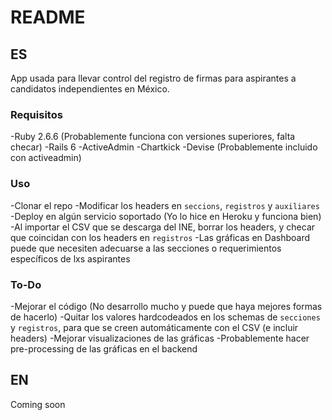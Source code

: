 # README
## ES

App usada para llevar control del registro de firmas para aspirantes a candidatos independientes en México.

### Requisitos
-Ruby 2.6.6 (Probablemente funciona con versiones superiores, falta checar)
-Rails 6
-ActiveAdmin
-Chartkick
-Devise (Probablemente incluido con activeadmin)

### Uso
-Clonar el repo
-Modificar los headers en `seccions`, `registros` y `auxiliares`
-Deploy en algún servicio soportado (Yo lo hice en Heroku y funciona bien)
-Al importar el CSV que se descarga del INE, borrar los headers, y checar que coincidan con los headers en `registros`
-Las gráficas en Dashboard puede que necesiten adecuarse a las secciones o requerimientos específicos de lxs aspirantes

### To-Do
-Mejorar el código (No desarrollo mucho y puede que haya mejores formas de hacerlo)
-Quitar los valores hardcodeados en los schemas de `secciones` y `registros`, para que se creen automáticamente con el CSV (e incluir headers)
-Mejorar visualizaciones de las gráficas
-Probablemente hacer pre-processing de las gráficas en el backend

## EN
Coming soon
